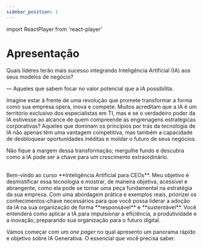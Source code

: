 ```yaml
---
sidebar_position: 1
---
```

import ReactPlayer from 'react-player'

# Apresentação
Quais líderes terão mais sucesso integrando Inteligência Artificial (IA) aos seus modelos de negócio?

— Aqueles que sabem focar no valor potencial que a IA possibilita.

Imagine estar à frente de uma revolução que promete transformar a forma como sua empresa opera, inova e compete. Muitos acreditam que a IA é um território exclusivo dos especialistas em TI, mas e se o verdadeiro poder da IA estivesse ao alcance de quem compreende as engrenagens estratégicas corporativas? Aqueles que dominam os princípios por trás da tecnologia de IA não apenas têm uma vantagem competitiva, mas também a capacidade de desbloquear oportunidades inéditas e moldar o futuro de seus negócios. 

Não fique à margem dessa transformação; mergulhe fundo e descubra como a IA pode ser a chave para um crescimento extraordinário.

<center>
<ReactPlayer url='https://youtu.be/qVZZFQ-brA4' width='100%' controls='true' />
</center>
<br />
Bem-vindo ao curso **Inteligência Artificial para CEOs**. Meu objetivo é desmistificar essa tecnologia e mostrar, de maneira objetiva, acessível e abrangente, como ela pode se tornar uma peça fundamental na estratégia da sua empresa. Com uma abordagem prática e exemplos reais, priorizei os conhecimentos-chave necessários para que você possa liderar a adoção da IA na sua organização de forma **responsável** e **sustentável**. Você entenderá como aplicar a IA para impulsionar a eficiência, a produtividade e a inovação, preparando sua organização para o futuro digital.

Vamos começar com um *one pager* no qual apresento um panorama rápido e objetivo sobre IA Generativa. O essencial que você precisa saber.